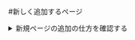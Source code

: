 #新しく追加するページ

<details class="accordion">
<summary>新規ページの追加の仕方を確認する</summary>

class="accordion" を付けると、
より見やすいデザインで表示されます。
</details>

